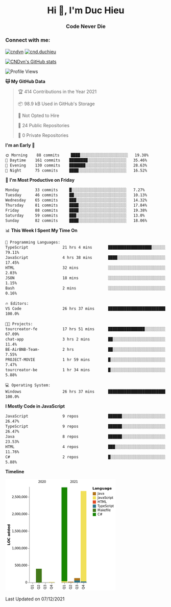 <h1 align="center">Hi 👋, I'm Duc Hieu</h1>
<h3 align="center">Code Never Die</h3>

<h3 align="left">Connect with me:</h3>
<p align="left">
<a href="https://linkedin.com/in/cndvn" target="blank"><img align="center" src="https://img.shields.io/badge/LinkedIn-0077B5?style=for-the-badge&logo=linkedin&logoColor=white" alt="cndvn"/></a>
<a href="https://fb.com/cnd.duchieu" target="blank"><img align="center" src="https://img.shields.io/badge/Facebook-1877F2?style=for-the-badge&logo=facebook&logoColor=white" alt="cnd.duchieu"/></a>
</p>

[![CNDvn's GitHub stats](https://github-readme-stats.vercel.app/api?username=cndvn)](https://github.com/anuraghazra/github-readme-stats)

<!--START_SECTION:waka-->
![Profile Views](http://img.shields.io/badge/Profile%20Views-0-blue)

**🐱 My GitHub Data** 

> 🏆 414 Contributions in the Year 2021
 > 
> 📦 98.9 kB Used in GitHub's Storage 
 > 
> 🚫 Not Opted to Hire
 > 
> 📜 24 Public Repositories 
 > 
> 🔑 0 Private Repositories  
 > 
**I'm an Early 🐤** 

```text
🌞 Morning    88 commits     ████░░░░░░░░░░░░░░░░░░░░░   19.38% 
🌆 Daytime    161 commits    ████████░░░░░░░░░░░░░░░░░   35.46% 
🌃 Evening    130 commits    ███████░░░░░░░░░░░░░░░░░░   28.63% 
🌙 Night      75 commits     ████░░░░░░░░░░░░░░░░░░░░░   16.52%

```
📅 **I'm Most Productive on Friday** 

```text
Monday       33 commits     █░░░░░░░░░░░░░░░░░░░░░░░░   7.27% 
Tuesday      46 commits     ██░░░░░░░░░░░░░░░░░░░░░░░   10.13% 
Wednesday    65 commits     ███░░░░░░░░░░░░░░░░░░░░░░   14.32% 
Thursday     81 commits     ████░░░░░░░░░░░░░░░░░░░░░   17.84% 
Friday       88 commits     ████░░░░░░░░░░░░░░░░░░░░░   19.38% 
Saturday     59 commits     ███░░░░░░░░░░░░░░░░░░░░░░   13.0% 
Sunday       82 commits     ████░░░░░░░░░░░░░░░░░░░░░   18.06%

```


📊 **This Week I Spent My Time On** 

```text
💬 Programming Languages: 
TypeScript               21 hrs 4 mins       ███████████████████░░░░░░   79.11% 
JavaScript               4 hrs 38 mins       ████░░░░░░░░░░░░░░░░░░░░░   17.45% 
HTML                     32 mins             ░░░░░░░░░░░░░░░░░░░░░░░░░   2.03% 
JSON                     18 mins             ░░░░░░░░░░░░░░░░░░░░░░░░░   1.15% 
Bash                     2 mins              ░░░░░░░░░░░░░░░░░░░░░░░░░   0.16%

🔥 Editors: 
VS Code                  26 hrs 37 mins      █████████████████████████   100.0%

🐱‍💻 Projects: 
tourcreator-fe           17 hrs 51 mins      ████████████████░░░░░░░░░   67.09% 
chat-app                 3 hrs 2 mins        ██░░░░░░░░░░░░░░░░░░░░░░░   11.4% 
BE-AirBNB-Team-          2 hrs               ██░░░░░░░░░░░░░░░░░░░░░░░   7.55% 
PROJECT-MOVIE            1 hr 59 mins        █░░░░░░░░░░░░░░░░░░░░░░░░   7.47% 
tourcreator-be           1 hr 34 mins        █░░░░░░░░░░░░░░░░░░░░░░░░   5.88%

💻 Operating System: 
Windows                  26 hrs 37 mins      █████████████████████████   100.0%

```

**I Mostly Code in JavaScript** 

```text
JavaScript               9 repos             ██████░░░░░░░░░░░░░░░░░░░   26.47% 
TypeScript               9 repos             ██████░░░░░░░░░░░░░░░░░░░   26.47% 
Java                     8 repos             ██████░░░░░░░░░░░░░░░░░░░   23.53% 
HTML                     4 repos             ███░░░░░░░░░░░░░░░░░░░░░░   11.76% 
C#                       2 repos             █░░░░░░░░░░░░░░░░░░░░░░░░   5.88%

```


**Timeline**

![Chart not found](https://raw.githubusercontent.com/CNDvn/CNDvn/main/charts/bar_graph.png) 


 Last Updated on 07/12/2021
<!--END_SECTION:waka-->
